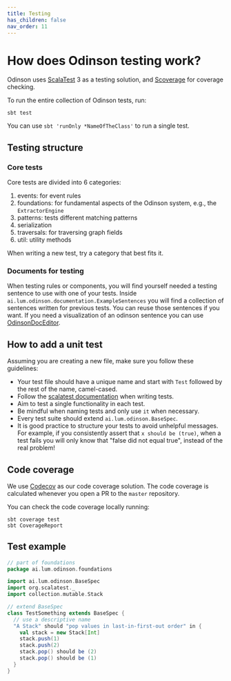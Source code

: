 ```yaml
---  
title: Testing
has_children: false
nav_order: 11
---  
```


# How does Odinson testing work?

Odinson uses [ScalaTest](https://www.scalatest.org/) 3 as a testing solution,
and [Scoverage](https://github.com/scoverage/sbt-scoverage) for coverage checking.

To run the entire collection of Odinson tests, run:

```
sbt test
```
You can use `sbt 'runOnly *NameOfTheClass'` to run a single test.

## Testing structure

### Core tests

Core tests are divided into 6 categories:

1. events: for event rules
2. foundations: for fundamental aspects of the Odinson system, e.g., the `ExtractorEngine`
3. patterns: tests different matching patterns
4. serialization
5. traversals: for traversing graph fields
5. util: utility methods

When writing a new test,
try a category that best fits it.

### Documents for testing

When testing rules or components,
you will find yourself needed a testing sentence
to use with one of your tests.
Inside `ai.lum.odinson.documentation.ExampleSentences` you will find a collection of sentences
written for previous tests.
You can reuse those sentences if you want.
If you need a visualization of an odinson sentence you can use
[OdinsonDocEditor](https://odinson-doc-editor.herokuapp.com/).

## How to add a unit test

Assuming you are creating a new file,
make sure you follow these guidelines:

- Your test file should have a unique name and start with `Test` followed by the rest of the name, camel-cased.
- Follow the [scalatest documentation](https://www.scalatest.org/) when writing tests.
- Aim to test a single functionality in each test.
- Be mindful when naming tests and only use `it` when necessary.
- Every test suite should extend `ai.lum.odinson.BaseSpec`.
- It is good practice to structure your tests to avoid unhelpful messages.  For example, if
you consistently assert that `x should be (true)`, when a test fails you will only know that "false did not equal true", instead of the real problem!

## Code coverage

We use [Codecov](https://codecov.io/) as our code coverage solution.
The code coverage is calculated whenever you open a PR to the `master` repository.

You can check the code coverage locally running:

```
sbt coverage test
sbt CoverageReport
```

## Test example

```scala
// part of foundations
package ai.lum.odinson.foundations

import ai.lum.odinson.BaseSpec
import org.scalatest._
import collection.mutable.Stack

// extend BaseSpec
class TestSomething extends BaseSpec {
  // use a descriptive name
  "A Stack" should "pop values in last-in-first-out order" in {
    val stack = new Stack[Int]
    stack.push(1)
    stack.push(2)
    stack.pop() should be (2)
    stack.pop() should be (1)
  }
}
```
